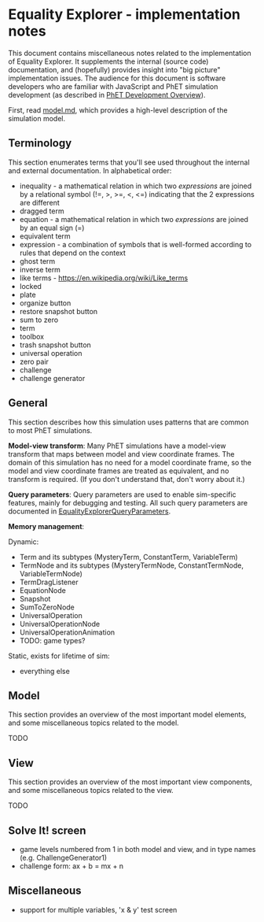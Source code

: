 # Equality Explorer - implementation notes

This document contains miscellaneous notes related to the implementation of Equality Explorer. 
It supplements the internal (source code) documentation, and (hopefully) provides insight into
"big picture" implementation issues.  The audience for this document is software developers who
are familiar with JavaScript and PhET simulation development (as described in 
[PhET Development Overview](http://bit.ly/phet-html5-development-overview)).

First, read [model.md](https://github.com/phetsims/equality-explorer/blob/master/doc/model.md),
which provides a high-level description of the simulation model.

## Terminology

This section enumerates terms that you'll see used throughout the internal and external documentation.
In alphabetical order:

* inequality - a mathematical relation in which two _expressions_ are joined by a 
relational symbol (!=, >, >=, <, <=) indicating that the 2 expressions are different
* dragged term
* equation - a mathematical relation in which two _expressions_ are joined by an equal sign (=)
* equivalent term
* expression - a combination of symbols that is well-formed according to rules that depend on the context
* ghost term
* inverse term
* like terms - https://en.wikipedia.org/wiki/Like_terms
* locked
* plate
* organize button
* restore snapshot button
* sum to zero
* term
* toolbox
* trash snapshot button
* universal operation
* zero pair
* challenge
* challenge generator

## General

This section describes how this simulation uses patterns that are common to most PhET simulations.

**Model-view transform**: Many PhET simulations have a model-view transform that maps between model and view coordinate
frames. The domain of this simulation has no need for a model coordinate frame, so the model and view coordinate frames
are treated as equivalent, and no transform is required. (If you don't understand that, don't worry about it.)

**Query parameters**: Query parameters are used to enable sim-specific features, mainly for debugging and
testing. All such query parameters are documented in
[EqualityExplorerQueryParameters](https://github.com/phetsims/equality-explorer/blob/master/js/common/EqualityExplorerQueryParameters.js).

**Memory management**:

Dynamic:
- Term and its subtypes (MysteryTerm, ConstantTerm, VariableTerm)
- TermNode and its subtypes (MysteryTermNode, ConstantTermNode, VariableTermNode)
- TermDragListener
- EquationNode
- Snapshot
- SumToZeroNode
- UniversalOperation
- UniversalOperationNode
- UniversalOperationAnimation
- TODO: game types?

Static, exists for lifetime of sim:
- everything else

## Model

This section provides an overview of the most important model elements, and some miscellaneous topics
related to the model.

TODO

## View

This section provides an overview of the most important view components, and some miscellaneous topics
related to the view.

TODO

## Solve It! screen

- game levels numbered from 1 in both model and view, and in type names (e.g. ChallengeGenerator1)
- challenge form: ax + b = mx + n

## Miscellaneous

- support for multiple variables, 'x & y' test screen